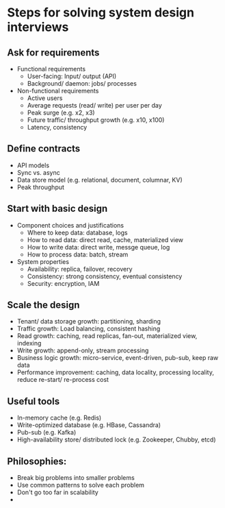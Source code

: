 # Steps for solving system design interviews

## Ask for requirements
* Functional requirements
    * User-facing: Input/ output (API)
    * Background/ daemon: jobs/ processes
* Non-functional requirements
    * Active users
    * Average requests (read/ write) per user per day
    * Peak surge (e.g. x2, x3)
    * Future traffic/ throughput growth (e.g. x10, x100)
    * Latency, consistency

## Define contracts
* API models
* Sync vs. async
* Data store model (e.g. relational, document, columnar, KV)
* Peak throughput

## Start with basic design
* Component choices and justifications
    * Where to keep data: database, logs
    * How to read data: direct read, cache, materialized view
    * How to write data: direct write, messge queue, log
    * How to process data: batch, stream
* System properties
    * Availability: replica, failover, recovery
    * Consistency: strong consistency, eventual consistency
    * Security: encryption, IAM

## Scale the design
* Tenant/ data storage growth: partitioning, sharding
* Traffic growth: Load balancing, consistent hashing
* Read growth: caching, read replicas, fan-out, materialized view, indexing
* Write growth: append-only, stream processing
* Business logic growth: micro-service, event-driven, pub-sub, keep raw data
* Performance improvement: caching, data locality, processing locality, reduce re-start/ re-process cost

## Useful tools
* In-memory cache (e.g. Redis)
* Write-optimized database (e.g. HBase, Cassandra)
* Pub-sub (e.g. Kafka)
* High-availability store/ distributed lock (e.g. Zookeeper, Chubby, etcd)

## Philosophies:
* Break big problems into smaller problems
* Use common patterns to solve each problem
* Don't go too far in scalability
* 